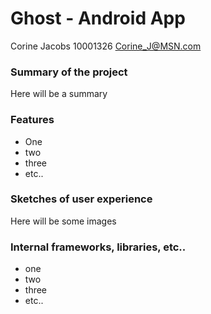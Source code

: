 # Ghost - Android App

Corine Jacobs
10001326
Corine_J@MSN.com

### Summary of the project
Here will be a summary

### Features
- One 
- two
- three
- etc..

### Sketches of user experience
Here will be some images

### Internal frameworks, libraries, etc..

- one
- two
- three
- etc..
